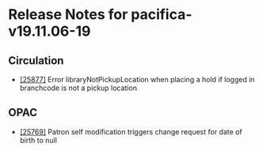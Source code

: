 
# Release Notes for pacifica-v19.11.06-19

## Circulation

- [[25877]](http://bugs.koha-community.org/bugzilla3/show_bug.cgi?id=25877) Error libraryNotPickupLocation when placing a hold if logged in branchcode is not a pickup location

## OPAC

- [[25769]](http://bugs.koha-community.org/bugzilla3/show_bug.cgi?id=25769) Patron self modification triggers change request for date of birth to null


